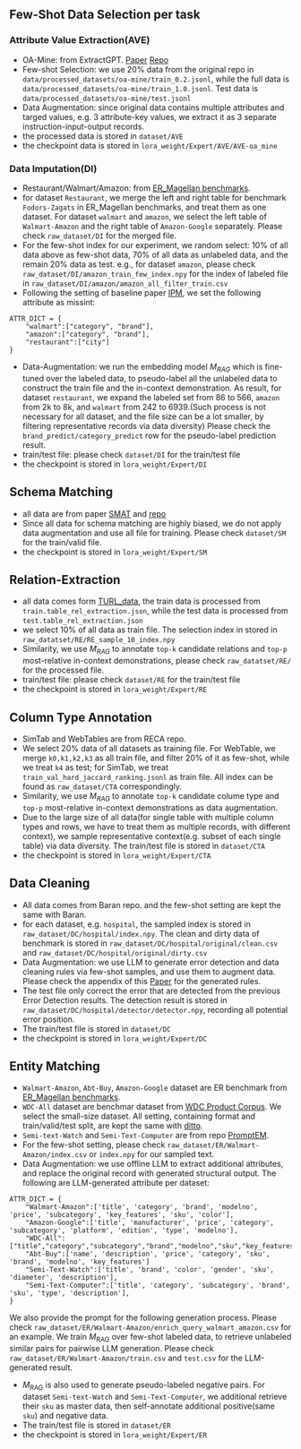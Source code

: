 ## Few-Shot Data Selection per task
### Attribute Value Extraction(AVE)
- OA-Mine: from ExtractGPT. [Paper](https://arxiv.org/abs/2310.12537) [Repo](https://github.com/wbsg-uni-mannheim/ExtractGPT)
- Few-shot Selection: we use 20% data from the original repo in `data/processed_datasets/oa-mine/train_0.2.jsonl`, while the full data is `data/processed_datasets/oa-mine/train_1.0.jsonl`. Test data is `data/processed_datasets/oa-mine/test.jsonl`
- Data Augmentation: since original data contains multiple attributes and targed values, e.g. 3 attribute-key values, we extract it as 3 separate instruction-input-output records.
- the processed data is stored in `dataset/AVE`
- the checkpoint data is stored in `lora_weight/Expert/AVE/AVE-oa_mine`
### Data Imputation(DI)
- Restaurant/Walmart/Amazon: from [ER_Magellan benchmarks](https://github.com/anhaidgroup/deepmatcher/blob/master/Datasets.md).
- for dataset `Restaurant`, we merge the left and right table for benchmark `Fodors-Zagats` in ER_Magellan benchmarks, and treat them as one dataset. For dataset `walmart` and `amazon`, we select the left table of `Walmart-Amazon` and the right table of `Amazon-Google` separately. Please check `raw_dataset/DI` for the merged file.
- For the few-shot index for our experiment, we random select: 10% of all data above as few-shot data, 70% of all data as unlabeled data, and the remain 20% data as test. e.g., for dataset `amazon`, please check `raw_dataset/DI/amazon_train_few_index.npy` for the index of labeled file in `raw_dataset/DI/amazon/amazon_all_filter_train.csv`
- Following the setting of baseline paper [IPM](https://github.com/EliasMei/IPM), we set the following attribute as missint:
```
ATTR_DICT = {
    "walmart":["category", "brand"],
    "amazon":["category", "brand"],
    "restaurant":["city"]
}
```
- Data-Augmentation: we run the embedding model $M_{RAG}$ which is fine-tuned over the labeled data, to pseudo-label all the unlabeled data to construct the train file and the in-context demonstration. As result, for dataset `restaurant`, we expand the labeled set from 86 to 566, `amazon` from 2k to 8k, and `walmart` from 242 to 6939.(Such process is not necessary for all dataset, and the file size can be a lot smaller, by filtering representative records via data diversity) Please check the `brand_predict/category_predict` row for the pseudo-label prediction result.
- train/test file: please check `dataset/DI` for the train/test file
- the checkpoint is stored in `lora_weight/Expert/DI`

## Schema Matching

- all data are from paper [SMAT](https://pmc.ncbi.nlm.nih.gov/articles/PMC8487677/pdf/nihms-1722415.pdf) and [repo](https://github.com/JZCS2018/SMAT)
- Since all data for schema matching are highly biased, we do not apply data augmentation and use all file for training. Please check `dataset/SM` for the train/valid file. 
- the checkpoint is stored in `lora_weight/Expert/SM` 

## Relation-Extraction
- all data comes form [TURL_data](https://github.com/sunlab-osu/TURL), the train data is processed from `train.table_rel_extraction.json`, while the test data is processed from `test.table_rel_extraction.json`
- we select 10% of all data as train file. The selection index in stored in `raw_datatset/RE/RE_sample_10_index.npy`
- Similarity, we use $M_{RAG}$ to annotate `top-k` candidate relations and `top-p` most-relative in-context demonstrations, please check `raw_datatset/RE/` for the processed file.
- train/test file: please check `dataset/RE` for the train/test file
- the checkpoint is stored in `lora_weight/Expert/RE` 

## Column Type Annotation
- SimTab and WebTables are from RECA repo.
- We select 20% data of all datasets as training file. For WebTable, we merge `k0,k1,k2,k3` as all train file, and filter 20% of it as few-shot, while we treat `k4` as test; for SimTab, we treat `train_val_hard_jaccard_ranking.jsonl` as train file. All index can be found as `raw_dataset/CTA` correspondingly.
- Similarity, we use $M_{RAG}$ to annotate `top-k` candidate colume type and `top-p` most-relative in-context demonstrations as data augmentation.
- Due to the large size of all data(for single table with multiple column types and rows, we have to treat them as multiple records, with different context), we sample representative context(e.g. subset of each single table) via data diversity. The train/test file is stored in `dataset/CTA`
- the checkpoint is stored in `lora_weight/Expert/CTA`

## Data Cleaning
- All data comes from Baran repo. and the few-shot setting are kept the same with Baran.
- for each dataset, e.g. `hospital`, the sampled index is stored in `raw_dataset/DC/hospital/index.npy`. The clean and dirty data of benchmark is stored in `raw_dataset/DC/hospital/original/clean.csv` and `raw_dataset/DC/hospital/original/dirty.csv`
- Data Augmentation: we use LLM to generate error detection and data cleaning rules via few-shot samples, and use them to augment data. Please check the appendix of this [Paper](https://github.com/SICS-Fundamental-Research-Center/GIDCL/blob/main/supplementary/GIDCL_Revision_v6_appendix.pdf) for the generated rules.
- The test file only correct the error that are detected from the previous Error Detection results. The detection result is stored in `raw_dataset/DC/hospital/detector/detector.npy`, recording all potential error position.
- The train/test file is stored in `dataset/DC`
- the checkpoint is stored in `lora_weight/Expert/DC`

## Entity Matching 
- `Walmart-Amazon`, `Abt-Buy`, `Amazon-Google` dataset are ER benchmark from [ER_Magellan benchmarks](https://github.com/anhaidgroup/deepmatcher/blob/master/Datasets.md). 
- `WDC-All` dataset are benchmar dataset from [WDC Product Corpus](https://webdatacommons.org/largescaleproductcorpus/v2/index.html). We select the small-size dataset. All setting, containing format and train/valid/test split, are kept the same with [ditto](https://github.com/megagonlabs/ditto/tree/master/data/wdc).
- `Semi-text-Watch` and `Semi-Text-Computer` are from repo [PromptEM](https://github.com/ZJU-DAILY/PromptEM).
- For the few-shot setting, please check `raw_dataset/ER/Walmart-Amazon/index.csv` or `index.npy` for our sampled text.
- Data Augmentation: we use offline LLM to extract additional attributes, and replace the original record with generated structural output. The following are LLM-generated attribute per dataset:
```
ATTR_DICT = {
    "Walmart-Amazon":['title', 'category', 'brand', 'modelno', 'price', 'subcategory', 'key_features', 'sku', 'color'],
    "Amazon-Google":['title', 'manufacturer', 'price', 'category', 'subcategory', 'platform', 'edition', 'type', 'modelno'],
    "WDC-All":["title","category","subcategory","brand","modelno","sku","key_features"],
    "Abt-Buy":['name', 'description', 'price', 'category', 'sku', 'brand', 'modelno', 'key_features']
    "Semi-Text-Watch":['title', 'brand', 'color', 'gender', 'sku', 'diameter', 'description'],
    "Semi-Text-Computer":['title', 'category', 'subcategory', 'brand', 'sku', 'type', 'description'],
}
```
We also provide the prompt for the following generation process. Please check `raw_dataset/ER/Walmart-Amazon/enrich_query_walmart_amazon.csv` for an example. We train $M_\text{RAG}$ over few-shot labeled data, to retrieve unlabeled similar pairs for pairwise LLM generation. Please check `raw_dataset/ER/Walmart-Amazon/train.csv` and `test.csv` for the LLM-generated result.
- $M_\text{RAG}$ is also used to generate pseudo-labeled negative pairs. For dataset `Semi-text-Watch` and `Semi-Text-Computer`, we additional retrieve their `sku` as master data, then self-annotate additional positive(same `sku`) and negative data. 
- The train/test file is stored in `dataset/ER`
- the checkpoint is stored in `lora_weight/Expert/ER`